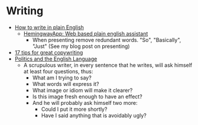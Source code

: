 Writing
=======

* [How to write in plain English](http://www.plainenglish.co.uk/how-to-write-in-plain-english.html)
    * [HemingwayApp: Web based plain english assistant](http://www.hemingwayapp.com/)
        * When presenting remove redundant words. "So", "Basically", "Just" (See my blog post on presenting)
* [17 tips for great copywriting](https://marketingexamples.com/copywriting/tips)
* [Politics and the English Language](https://www.orwellfoundation.com/the-orwell-foundation/orwell/essays-and-other-works/politics-and-the-english-language/)
    * A scrupulous writer, in every sentence that he writes, will ask himself at least four questions, thus: 
        * What am I trying to say? 
        * What words will express it? 
        * What image or idiom will make it clearer? 
        * Is this image fresh enough to have an effect? 
        * And he will probably ask himself two more: 
            * Could I put it more shortly? 
            * Have I said anything that is avoidably ugly?